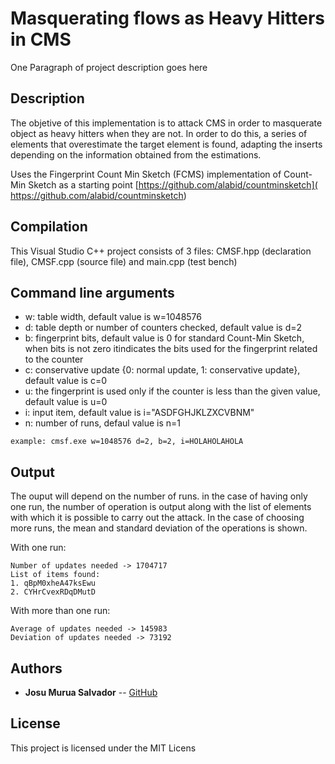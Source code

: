 # Masquerating flows as Heavy Hitters in CMS

One Paragraph of project description goes here

## Description
The objetive of this implementation is to attack CMS in order to masquerate object as heavy hitters when they are not. In order to do this, a series of elements that overestimate the target element is found, adapting the inserts depending on the information obtained from the estimations.

Uses the Fingerprint Count Min Sketch (FCMS) implementation of Count-Min Sketch as a starting point  [https://github.com/alabid/countminsketch]( https://github.com/alabid/countminsketch)

## Compilation

This Visual Studio C++ project consists of 3 files: CMSF.hpp (declaration file), CMSF.cpp (source file) and main.cpp (test bench)

## Command line arguments

* w: table width, default value is w=1048576
* d: table depth or number of counters checked, default value is d=2
* b: fingerprint bits, default value is 0 for standard  Count-Min Sketch, when bits is not zero itindicates the bits used for the fingerprint related to the counter
* c: conservative update {0: normal update, 1: conservative update}, default value is c=0
* u: the fingerprint is used only if the counter is less than the given value, default value is u=0
* i: input item, default value is i="ASDFGHJKLZXCVBNM"
* n: number of runs, defaul value is n=1

```
example: cmsf.exe w=1048576 d=2, b=2, i=HOLAHOLAHOLA
```

## Output

The ouput will depend on the number of runs. in the case of having only one run, the number of operation is output along with the list of elements with which it is possible to carry out the attack. In the case of choosing more runs, the mean and standard deviation of the operations is shown.

With one run:

```
Number of updates needed -> 1704717
List of items found:
1. qBpM0xheA47ksEwu
2. CYHrCvexRDqDMutD

```

With more than one run:

```
Average of updates needed -> 145983
Deviation of updates needed -> 73192
```

## Authors

* **Josu Murua Salvador** -- [GitHub](https://github.com/uc3mJM)


## License

This project is licensed under the MIT Licens
